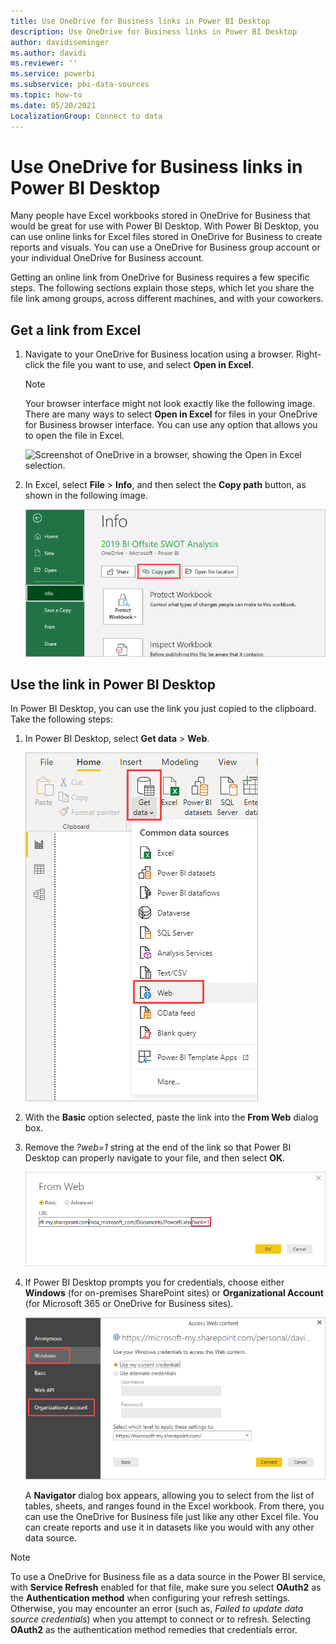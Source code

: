 ```yaml
---
title: Use OneDrive for Business links in Power BI Desktop
description: Use OneDrive for Business links in Power BI Desktop
author: davidiseminger
ms.author: davidi
ms.reviewer: ''
ms.service: powerbi
ms.subservice: pbi-data-sources
ms.topic: how-to
ms.date: 05/20/2021
LocalizationGroup: Connect to data
---
```

# Use OneDrive for Business links in Power BI Desktop
Many people have Excel workbooks stored in OneDrive for Business that would be great for use with Power BI Desktop. With Power BI Desktop, you can use online links for Excel files stored in OneDrive for Business to create reports and visuals. You can use a OneDrive for Business group account or your individual OneDrive for Business account.

Getting an online link from OneDrive for Business requires a few specific steps. The following sections explain those steps, which let you share the file link among groups, across different machines, and with your coworkers.

## Get a link from Excel
1. Navigate to your OneDrive for Business location using a browser. Right-click the file you want to use, and select **Open in Excel**.
   
   > [!NOTE]
   > Your browser interface might not look exactly like the following image. There are many ways to select **Open in Excel** for files in your OneDrive for Business browser interface. You can use any option that allows you to open the file in Excel.
   
   ![Screenshot of OneDrive in a browser, showing the Open in Excel selection.](media/desktop-use-onedrive-business-links/odb-links_02.png)

2. In Excel, select **File** > **Info**, and then select the **Copy path** button, as shown in the following image.
   
   ![Screenshot of the Info menu, showing the Copy path button selection.](media/desktop-use-onedrive-business-links/onedrive-copy-path.png)

## Use the link in Power BI Desktop
In Power BI Desktop, you can use the link you just copied to the clipboard. Take the following steps:

1. In Power BI Desktop, select **Get data** > **Web**.
   
   ![Screenshot of the Get Data ribbon in Power B I Desktop, showing the Web selection.](media/desktop-use-onedrive-business-links/power-bi-web-link-onedrive.png)
2. With the **Basic** option selected, paste the link into the **From Web** dialog box.
3. Remove the *?web=1* string at the end of the link so that Power BI Desktop can properly navigate to your file, and then select **OK**.
   
    ![Screenshot of the From Web dialog, showing how to remove a string from the U R L field.](media/desktop-use-onedrive-business-links/power-bi-web-link-confirmation.png) 
4. If Power BI Desktop prompts you for credentials, choose either **Windows** (for on-premises SharePoint sites) or **Organizational Account** (for Microsoft 365 or OneDrive for Business sites).
   
   ![Screenshot of the Power B I Desktop credential prompt, showing Windows or Organizational account selection.](media/desktop-use-onedrive-business-links/odb-links_06.png)

   A **Navigator** dialog box appears, allowing you to select from the list of tables, sheets, and ranges found in the Excel workbook. From there, you can use the OneDrive for Business file just like any other Excel file. You can create reports and use it in datasets like you would with any other data source.

> [!NOTE]
> To use a OneDrive for Business file as a data source in the Power BI service, with **Service Refresh** enabled for that file, make sure you select **OAuth2** as the **Authentication method** when configuring your refresh settings. Otherwise, you may encounter an error (such as, *Failed to update data source credentials*) when you attempt to connect or to refresh. Selecting **OAuth2** as the authentication method remedies that credentials error.
>
